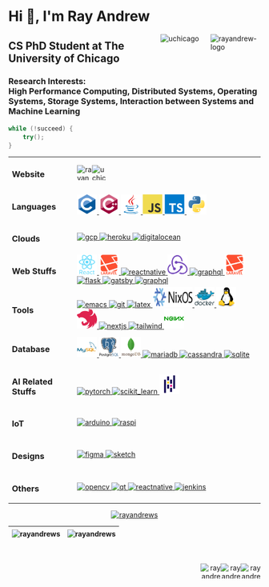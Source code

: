 <h1 align="left">Hi 👋, I'm Ray Andrew</h1>


<a href="https://rayandrew.me">
    <img align="right" src="https://rayandrew.me/icons/android-icon-192x192.png" alt="rayandrew-logo" width="100" height="100">
</a>
<a href="https://computerscience.uchicago.edu/people/profile/ray-andrew/" target="_blank" rel="noreferrer">
    <img align="right" src="https://upload.wikimedia.org/wikipedia/en/7/79/University_of_Chicago_shield.svg" alt="uchicago" width="100" height="100"/>
</a>


<h2 align="left">CS PhD Student at The University of Chicago</h2>
<h3 align="left">Research Interests: <br /> High Performance Computing, Distributed Systems, Operating Systems, Storage Systems, Interaction between Systems and Machine Learning</h3>


```cpp
while (!succeed) {
    try();                                
}
```



<table>
    <tr>
        <td><h3 align="left">Website</h3></td>
        <td>
            <a href="https://twitter.com/rayandrew_os" target="blank">
                <img align="left" src="https://rayandrew.me/logo-sec.png" alt="rayandrew-web" height="30" width="30" />
            </a>
            <a href="https://computerscience.uchicago.edu/people/profile/ray-andrew/" target="_blank" rel="noreferrer">
                <img align="left" src="https://upload.wikimedia.org/wikipedia/en/7/79/University_of_Chicago_shield.svg" alt="uchicago" width="30" height="30"/>
            </a>
        </td>
    </tr>
    <tr>
        <td><h3 align="left">Languages</h3> 
        <td>
            <a href="https://www.cprogramming.com/" target="_blank" rel="noreferrer">
                <img src="https://raw.githubusercontent.com/devicons/devicon/master/icons/c/c-original.svg" alt="c" width="40" height="40"/>
            </a>
            <a href="https://www.w3schools.com/cpp/" target="_blank" rel="noreferrer">
                <img src="https://raw.githubusercontent.com/devicons/devicon/master/icons/cplusplus/cplusplus-original.svg" alt="cplusplus" width="40" height="40"/>
            </a>
            <a href="https://www.java.com" target="_blank" rel="noreferrer">
                <img src="https://raw.githubusercontent.com/devicons/devicon/master/icons/java/java-original.svg" alt="java" width="40" height="40"/>
            </a>
            <a href="https://developer.mozilla.org/en-US/docs/Web/JavaScript" target="_blank" rel="noreferrer">
                <img src="https://raw.githubusercontent.com/devicons/devicon/master/icons/javascript/javascript-original.svg" alt="javascript" width="40" height="40"/>
            </a>
            <a href="https://www.typescriptlang.org/" target="_blank" rel="noreferrer">
                <img src="https://raw.githubusercontent.com/devicons/devicon/master/icons/typescript/typescript-original.svg" alt="typescript" width="40" height="40"/>
            </a>
            <a href="https://www.python.org" target="_blank" rel="noreferrer">
                <img src="https://raw.githubusercontent.com/devicons/devicon/master/icons/python/python-original.svg" alt="python" width="40" height="40"/> 
            </a>  
        </td>
    </tr>
    <tr>
        <td><h3 align="left">Clouds</h3></td>
        <td>
            <a href="https://cloud.google.com" target="_blank" rel="noreferrer">
                <img src="https://www.vectorlogo.zone/logos/google_cloud/google_cloud-icon.svg" alt="gcp" width="40" height="40"/>
            </a> 
            <a href="https://heroku.com" target="_blank" rel="noreferrer">
                <img src="https://www.vectorlogo.zone/logos/heroku/heroku-icon.svg" alt="heroku" width="40" height="40"/>
            </a> 
            <a href="https://digitalocean.com" target="_blank" rel="noreferrer">
                <img src="https://www.vectorlogo.zone/logos/digitalocean/digitalocean-ar21.svg" alt="digitalocean" width="80" height="40">
            </a>
        </td>
    </tr>
    <tr>
        <td><h3 align="left">Web Stuffs</h3></td>
        <td>
            <a href="https://reactjs.org/" target="_blank" rel="noreferrer">
                <img src="https://raw.githubusercontent.com/devicons/devicon/master/icons/react/react-original-wordmark.svg" alt="react" width="40" height="40"/>
            </a> 
            <a href="https://laravel.com/" target="_blank" rel="noreferrer">
                <img src="https://raw.githubusercontent.com/devicons/devicon/master/icons/laravel/laravel-plain-wordmark.svg" alt="laravel" width="40" height="40"/>
            </a>
            <a href="https://reactnative.dev/" target="_blank" rel="noreferrer">
                <img src="https://reactnative.dev/img/header_logo.svg" alt="reactnative" width="40" height="40"/>
            </a> 
            <a href="https://redux.js.org" target="_blank" rel="noreferrer">
                <img src="https://raw.githubusercontent.com/devicons/devicon/master/icons/redux/redux-original.svg" alt="redux" width="40" height="40"/>
            </a>
            <a href="https://graphql.org" target="_blank" rel="noreferrer">
                <img src="https://www.vectorlogo.zone/logos/graphql/graphql-icon.svg" alt="graphql" width="40" height="40"/>
            </a>
            <a href="https://laravel.com/" target="_blank" rel="noreferrer">
                <img src="https://raw.githubusercontent.com/devicons/devicon/master/icons/laravel/laravel-plain-wordmark.svg" alt="laravel" width="40" height="40"/>
            </a>
            <a href="https://flask.palletsprojects.com/" target="_blank" rel="noreferrer">
                <img src="https://www.vectorlogo.zone/logos/pocoo_flask/pocoo_flask-icon.svg" alt="flask" width="40" height="40"/>
            </a>
            <a href="https://www.gatsbyjs.com/" target="_blank" rel="noreferrer">
                <img src="https://www.vectorlogo.zone/logos/gatsbyjs/gatsbyjs-icon.svg" alt="gatsby" width="40" height="40"/>
            </a>
            <a href="https://graphql.org" target="_blank" rel="noreferrer">
                <img src="https://www.vectorlogo.zone/logos/graphql/graphql-icon.svg" alt="graphql" width="40" height="40"/>
            </a> 
        </td>
    </tr>
    <tr>
        <td><h3 align="left">Tools</h3></td>
        <td>
            <a href="https://www.gnu.org/software/emacs/" target="_blank" rel="noreferrer">
                <img src="https://upload.wikimedia.org/wikipedia/commons/0/08/EmacsIcon.svg" alt="emacs" width="40" height="40"/>
            </a>
            <a href="https://git-scm.com/" target="_blank" rel="noreferrer">
                <img src="https://www.vectorlogo.zone/logos/git-scm/git-scm-icon.svg" alt="git" width="40" height="40"/>
            </a> 
            <a href="https://www.latex-project.org/" target="_blank" rel="noreferrer">
                <img src="https://upload.wikimedia.org/wikipedia/commons/9/92/LaTeX_logo.svg" alt="latex" width="80" height="40"/>
            </a>
            <a href="https://nixos.org/" target="_blank" rel="noreferrer">
                <img src="https://raw.githubusercontent.com/NixOS/nixos-artwork/9bd73014f75c2ce97d104c78314d78eb2493e24d/logo/nixos.svg" alt="latex" width="80" height="40"/>
            </a>
            <a href="https://www.docker.com/" target="_blank" rel="noreferrer">
                <img src="https://raw.githubusercontent.com/devicons/devicon/master/icons/docker/docker-original-wordmark.svg" alt="docker" width="40" height="40"/>
            </a>
            <a href="https://www.linux.org/" target="_blank" rel="noreferrer">
                <img src="https://raw.githubusercontent.com/devicons/devicon/master/icons/linux/linux-original.svg" alt="linux" width="40" height="40" />
            </a>
            <a href="https://nestjs.com/" target="_blank" rel="noreferrer">
                <img src="https://raw.githubusercontent.com/devicons/devicon/master/icons/nestjs/nestjs-plain.svg" alt="nestjs" width="40" height="40"/>
            </a> 
            <a href="https://nextjs.org/" target="_blank" rel="noreferrer">
                <img src="https://cdn.worldvectorlogo.com/logos/nextjs-2.svg" alt="nextjs" width="40" height="40"/>
            </a>
            <a href="https://tailwindcss.com/" target="_blank" rel="noreferrer">
                <img src="https://www.vectorlogo.zone/logos/tailwindcss/tailwindcss-icon.svg" alt="tailwind" width="40" height="40"/>
            </a> 
            <a href="https://www.nginx.com" target="_blank" rel="noreferrer">
                <img src="https://raw.githubusercontent.com/devicons/devicon/master/icons/nginx/nginx-original.svg" alt="nginx" width="40" height="40"/>
            </a> 
        </td>
    </tr>
    <tr>
        <td><h3 align="left">Database</h3></td>
        <td>
            <a href="https://www.mysql.com/" target="_blank" rel="noreferrer">
                <img src="https://raw.githubusercontent.com/devicons/devicon/master/icons/mysql/mysql-original-wordmark.svg" alt="mysql" width="40" height="40"/>
            </a>
            <a href="https://www.postgresql.org" target="_blank" rel="noreferrer">
                <img src="https://raw.githubusercontent.com/devicons/devicon/master/icons/postgresql/postgresql-original-wordmark.svg" alt="postgresql" width="40" height="40"/>
            </a> 
            <a href="https://www.mongodb.com/" target="_blank" rel="noreferrer">
                <img src="https://raw.githubusercontent.com/devicons/devicon/master/icons/mongodb/mongodb-original-wordmark.svg" alt="mongodb" width="40" height="40"/>
            </a>
            <a href="https://mariadb.org/" target="_blank" rel="noreferrer">
                <img src="https://www.vectorlogo.zone/logos/mariadb/mariadb-icon.svg" alt="mariadb" width="40" height="40"/>
            </a> 
            <a href="https://cassandra.apache.org/" target="_blank" rel="noreferrer">
                <img src="https://www.vectorlogo.zone/logos/apache_cassandra/apache_cassandra-icon.svg" alt="cassandra" width="40" height="40"/>
            </a>
            <a href="https://www.sqlite.org/" target="_blank" rel="noreferrer">
                <img src="https://www.vectorlogo.zone/logos/sqlite/sqlite-icon.svg" alt="sqlite" width="40" height="40"/>
            </a> 
        </td>
    </tr>
    <tr>
        <td><h3 align="left">AI Related Stuffs</h3></td>
        <td>
            <a href="https://pytorch.org/" target="_blank" rel="noreferrer">
                <img src="https://www.vectorlogo.zone/logos/pytorch/pytorch-icon.svg" alt="pytorch" width="40" height="40"/>
            </a>
            <a href="https://scikit-learn.org/" target="_blank" rel="noreferrer">
                <img src="https://upload.wikimedia.org/wikipedia/commons/0/05/Scikit_learn_logo_small.svg" alt="scikit_learn" width="40" height="40"/>
            </a> 
            <a href="https://pandas.pydata.org/" target="_blank" rel="noreferrer">
                <img src="https://raw.githubusercontent.com/devicons/devicon/2ae2a900d2f041da66e950e4d48052658d850630/icons/pandas/pandas-original.svg" alt="pandas" width="40" height="40"/>
            </a>
        </td>
    </tr>
    <tr>
        <td><h3 align="left">IoT</h3></td>
        <td>
            <a href="https://www.arduino.cc/" target="_blank" rel="noreferrer">
                <img src="https://cdn.worldvectorlogo.com/logos/arduino-1.svg" alt="arduino" width="40" height="40"/>
            </a>
            <a href="https://www.raspberrypi.com/" target="_blank" rel="noreferrer">
                <img src="https://elinux.org/images/thumb/c/cb/Raspberry_Pi_Logo.svg/475px-Raspberry_Pi_Logo.svg.png" alt="raspi" width="40" height="40" />
            </a>
        </td>
    </tr>
    <tr>
        <td><h3 align="left">Designs</h3></td>
        <td>
            <a href="https://www.figma.com/" target="_blank" rel="noreferrer">
                <img src="https://www.vectorlogo.zone/logos/figma/figma-icon.svg" alt="figma" width="40" height="40"/>
            </a>
            <a href="https://www.sketch.com/" target="_blank" rel="noreferrer">
                <img src="https://www.vectorlogo.zone/logos/sketchapp/sketchapp-icon.svg" alt="sketch" width="40" height="40"/>
            </a> 
        </td>
    </tr>
    <tr>
        <td><h3 align="left">Others</h3></td>
        <td>
            <a href="https://opencv.org/" target="_blank" rel="noreferrer">
                <img src="https://www.vectorlogo.zone/logos/opencv/opencv-icon.svg" alt="opencv" width="40" height="40"/>
            </a>
            <a href="https://www.qt.io/" target="_blank" rel="noreferrer">
                <img src="https://upload.wikimedia.org/wikipedia/commons/0/0b/Qt_logo_2016.svg" alt="qt" width="40" height="40"/>
            </a>
            <a href="https://reactnative.dev/" target="_blank" rel="noreferrer">
                <img src="https://reactnative.dev/img/header_logo.svg" alt="reactnative" width="40" height="40"/>
            </a>
            <a href="https://www.jenkins.io" target="_blank" rel="noreferrer">
                <img src="https://www.vectorlogo.zone/logos/jenkins/jenkins-icon.svg" alt="jenkins" width="40" height="40"/>
            </a> 
    </tr>
</table>

<p align="center">
    <a href="https://github.com/ryo-ma/github-profile-trophy">
        <img src="https://github-profile-trophy.vercel.app/?username=rayandrews&row=1&column=6" alt="rayandrews" />
    </a> 
</p>

| <img align="center" src="https://github-readme-stats.vercel.app/api/top-langs?username=rayandrews&show_icons=true&locale=en&layout=compact&langs_count=8&hide=html,objective-c" alt="rayandrews" /> | <img align="center" src="https://github-readme-stats.vercel.app/api?username=rayandrews&count_private=true&show_icons=true&locale=en" alt="rayandrews" /> |
| ------------- | ------------- |

<br />
<br />

<a align="right" href="https://twitter.com/rayandrew_os" target="blank">
    <img align="right" src="https://raw.githubusercontent.com/rahuldkjain/github-profile-readme-generator/master/src/images/icons/Social/twitter.svg" alt="rayandrew_os" height="30" width="40" />
</a>
<a align="right" href="https://fb.com/rayandrew.os" target="blank">
    <img align="right" src="https://raw.githubusercontent.com/rahuldkjain/github-profile-readme-generator/master/src/images/icons/Social/facebook.svg" alt="rayandrew.os" height="30" width="40" />
</a>
<a align="right" href="https://instagram.com/rayandrew.os" target="blank">
    <img align="right" src="https://raw.githubusercontent.com/rahuldkjain/github-profile-readme-generator/master/src/images/icons/Social/instagram.svg" alt="rayandrew.os" height="30" width="40" />
</a>

<!-- <p>&nbsp;<img align="center" src="https://github-readme-stats.vercel.app/api?username=rayandrews&count_private=true&show_icons=true&theme=radical&locale=en" alt="rayandrews" /></p> -->

<!-- <p><img align="center" src="https://github-readme-streak-stats.herokuapp.com?user=rayandrews&theme=radical&hide_border=true&date_format=M%20j%5B%2C%20Y%5D" alt="rayandrews" /></p> -->

<!-- | <img align="center" src="https://github-readme-stats.vercel.app/api?username=rayandrews&count_private=true&show_icons=true&theme=radical&locale=en&hide_border=true" alt="Anurag's github stats" /> | <img align="center" src="https://github-readme-stats.vercel.app/api/top-langs?username=rayandrews&show_icons=true&theme=radical&locale=en&layout=compact&hide_border=true" /> |
| ------------- | ------------- | -->
